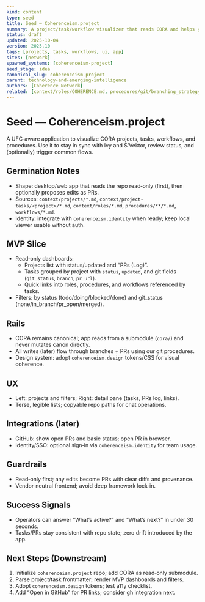 ```yaml
---
kind: content
type: seed
title: Seed — Coherenceism.project
summary: A project/task/workflow visualizer that reads CORA and helps you and your agents (Ivy, S’Vektor) stay in sync — think Jira, but UFC‑native and markdown‑first.
status: draft
updated: 2025-10-04
version: 2025.10
tags: [projects, tasks, workflows, ui, app]
sites: [network]
spawned_systems: [coherenceism-project]
seed_stage: idea
canonical_slug: coherenceism-project
parent: technology-and-emerging-intelligence
authors: [Coherence Network]
related: [context/roles/COHERENCE.md, procedures/git/branching_strategy.md]
---
```


# Seed — Coherenceism.project

A UFC‑aware application to visualize CORA projects, tasks, workflows, and procedures. Use it to stay in sync with Ivy and S’Vektor, review status, and (optionally) trigger common flows.

## Germination Notes
- Shape: desktop/web app that reads the repo read‑only (first), then optionally proposes edits as PRs.
- Sources: `context/projects/*.md`, `context/project-tasks/<project>/*.md`, `context/roles/*.md`, `procedures/**/*.md`, `workflows/*.md`.
- Identity: integrate with `coherenceism.identity` when ready; keep local viewer usable without auth.

## MVP Slice
- Read‑only dashboards:
  - Projects list with status/updated and “PRs (Log)”.
  - Tasks grouped by project with `status`, `updated`, and git fields (`git_status`, `branch`, `pr_url`).
  - Quick links into roles, procedures, and workflows referenced by tasks.
- Filters: by status (todo/doing/blocked/done) and git_status (none/in_branch/pr_open/merged).

## Rails
- CORA remains canonical; app reads from a submodule (`cora/`) and never mutates canon directly.
- All writes (later) flow through branches + PRs using our git procedures.
- Design system: adopt `coherenceism.design` tokens/CSS for visual coherence.

## UX
- Left: projects and filters; Right: detail pane (tasks, PRs log, links).
- Terse, legible lists; copyable repo paths for chat operations.

## Integrations (later)
- GitHub: show open PRs and basic status; open PR in browser.
- Identity/SSO: optional sign‑in via `coherenceism.identity` for team usage.

## Guardrails
- Read‑only first; any edits become PRs with clear diffs and provenance.
- Vendor‑neutral frontend; avoid deep framework lock‑in.

## Success Signals
- Operators can answer “What’s active?” and “What’s next?” in under 30 seconds.
- Tasks/PRs stay consistent with repo state; zero drift introduced by the app.

## Next Steps (Downstream)
1) Initialize `coherenceism.project` repo; add CORA as read‑only submodule.
2) Parse project/task frontmatter; render MVP dashboards and filters.
3) Adopt `coherenceism.design` tokens; test a11y checklist.
4) Add “Open in GitHub” for PR links; consider gh integration next.

